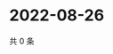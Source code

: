 # 2022-08-26

共 0 条

<!-- BEGIN WEIBO -->
<!-- 最后更新时间 Fri Aug 26 2022 18:18:02 GMT+0800 (China Standard Time) -->

<!-- END WEIBO -->
